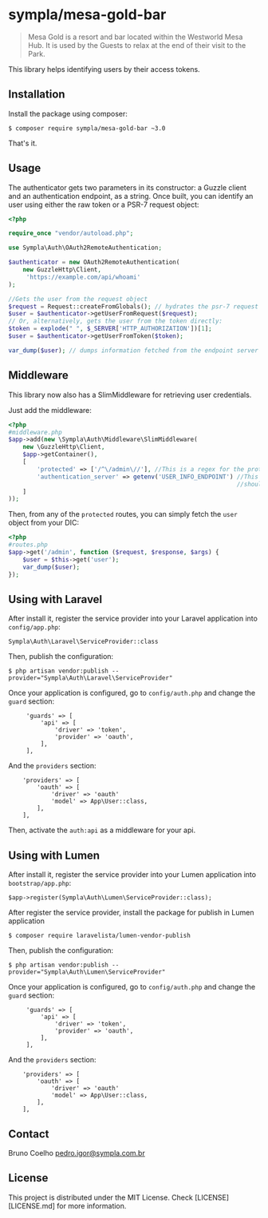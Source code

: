 # sympla/mesa-gold-bar

> Mesa Gold is a resort and bar located within the Westworld Mesa Hub.
> It is used by the Guests to relax at the end of their visit to the Park.

This library helps identifying users by their access tokens.

## Installation

Install the package using composer:

    $ composer require sympla/mesa-gold-bar ~3.0

That's it.

## Usage

The authenticator gets two parameters in its constructor: a Guzzle client and an
authentication endpoint, as a string. Once built, you can identify an user
using either the raw token or a PSR-7 request object:

```php
<?php

require_once "vendor/autoload.php";

use Sympla\Auth\OAuth2RemoteAuthentication;

$authenticator = new OAuth2RemoteAuthentication(
    new GuzzleHttp\Client,
     'https://example.com/api/whoami'
);

//Gets the user from the request object
$request = Request::createFromGlobals(); // hydrates the psr-7 request object
$user = $authenticator->getUserFromRequest($request);
// Or, alternatively, gets the user from the token directly:
$token = explode(" ", $_SERVER['HTTP_AUTHORIZATION'])[1];
$user = $authenticator->getUserFromToken($token);

var_dump($user); // dumps information fetched from the endpoint server about the user.

```

## Middleware

This library now also has a SlimMiddleware for retrieving user credentials.

Just add the middleware:

```php
<?php
#middleware.php
$app->add(new \Sympla\Auth\Middleware\SlimMiddleware(
    new \GuzzleHttp\Client,
    $app->getContainer(),
    [
        'protected' => ['/^\/admin\//'], //This is a regex for the protected URIs
        'authentication_server' => getenv('USER_INFO_ENDPOINT') //This is where the middleware
                                                                //should try to fetch the user info from
    ]
));
```

Then, from any of the `protected` routes, you can simply fetch the `user` object
from your DIC:

```php
<?php
#routes.php
$app->get('/admin', function ($request, $response, $args) {
    $user = $this->get('user');
    var_dump($user);
});
```

## Using with Laravel

After install it, register the service provider into your Laravel application
into `config/app.php`:

    Sympla\Auth\Laravel\ServiceProvider::class

Then, publish the configuration:

    $ php artisan vendor:publish --provider="Sympla\Auth\Laravel\ServiceProvider"

Once your application is configured, go to `config/auth.php` and change the `guard` section:

```
     'guards' => [
         'api' => [
             'driver' => 'token',
             'provider' => 'oauth',
         ],
     ],
```

And the `providers` section:

```
    'providers' => [
        'oauth' => [
            'driver' => 'oauth'
            'model' => App\User::class,
        ],
    ],
```

Then, activate the `auth:api` as a middleware for your api.

## Using with Lumen

After install it, register the service provider into your Lumen application
into `bootstrap/app.php`:

    $app->register(Sympla\Auth\Lumen\ServiceProvider::class);

After register the service provider, install the package for publish in Lumen application
    
    $ composer require laravelista/lumen-vendor-publish

Then, publish the configuration:

    $ php artisan vendor:publish --provider="Sympla\Auth\Lumen\ServiceProvider"

Once your application is configured, go to `config/auth.php` and change the `guard` section:

```
     'guards' => [
         'api' => [
             'driver' => 'token',
             'provider' => 'oauth',
         ],
     ],
```

And the `providers` section:

```
    'providers' => [
        'oauth' => [
            'driver' => 'oauth'
            'model' => App\User::class,
        ],
    ],
```

## Contact

Bruno Coelho <pedro.igor@sympla.com.br>

## License

This project is distributed under the MIT License. Check [LICENSE][LICENSE.md] for more information.
